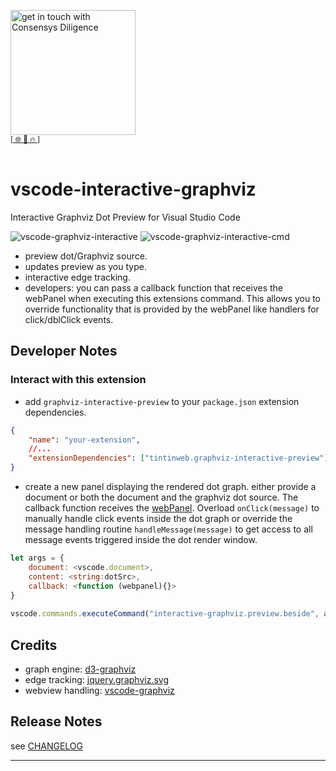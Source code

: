[<img width="200" alt="get in touch with Consensys Diligence" src="https://user-images.githubusercontent.com/2865694/56826101-91dcf380-685b-11e9-937c-af49c2510aa0.png">](https://diligence.consensys.net)<br/>
<sup>
[[  🌐  ](https://diligence.consensys.net)  [  📩  ](mailto:diligence@consensys.net)  [  🔥  ](https://consensys.github.io/diligence/)]
</sup><br/><br/>


# vscode-interactive-graphviz
Interactive Graphviz Dot Preview for Visual Studio Code

![vscode-graphviz-interactive](https://user-images.githubusercontent.com/2865694/57646539-18fecb00-75c1-11e9-9042-52dccc522bba.gif)
![vscode-graphviz-interactive-cmd](https://user-images.githubusercontent.com/2865694/57646538-17cd9e00-75c1-11e9-8aee-08c13394a32c.gif)


* preview dot/Graphviz source.
* updates preview as you type.
* interactive edge tracking.
* developers: you can pass a callback function that receives the webPanel when executing this extensions command. This allows you to override functionality that is provided by the webPanel like handlers for click/dblClick events.


## Developer Notes

### Interact with this extension

* add `graphviz-interactive-preview` to your `package.json` extension dependencies.
  
```json
{
    "name": "your-extension",
    //...
    "extensionDependencies": ["tintinweb.graphviz-interactive-preview"],
}
```

* create a new panel displaying the rendered dot graph. either provide a document or both the document and the graphviz dot source. The callback function receives the [webPanel](https://github.com/tintinweb/vscode-interactive-graphviz/blob/master/src/features/interactiveWebview.js#L144-L180). Overload `onClick(message)` to manually handle click events inside the dot graph or override the message handling routine `handleMessage(message)` to get access to all message events triggered inside the dot render window. 


```javascript
let args = {
    document: <vscode.document>,
    content: <string:dotSrc>,
    callback: <function (webpanel){}>
}
            
vscode.commands.executeCommand("interactive-graphviz.preview.beside", args)
```

## Credits

* graph engine: [d3-graphviz](https://github.com/magjac/d3-graphviz)
* edge tracking: [jquery.graphviz.svg](https://github.com/mountainstorm/jquery.graphviz.svg/)
* webview handling: [vscode-graphviz](https://github.com/joaompinto/vscode-graphviz/)

## Release Notes

see [CHANGELOG](./CHANGELOG.md)


-----------------------------------------------------------------------------------------------------------
